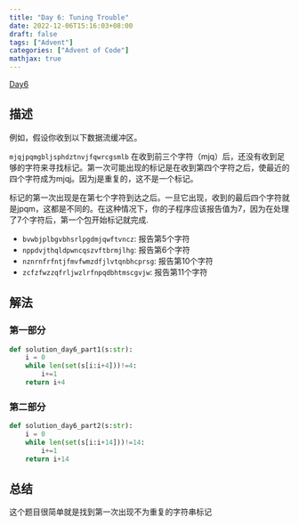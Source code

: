 ```yaml
---
title: "Day 6: Tuning Trouble"
date: 2022-12-06T15:16:03+08:00
draft: false
tags: ["Advent"]
categories: ["Advent of Code"]
mathjax: true
---
```


[Day6](https://adventofcode.com/2022/day/6)

## 描述

例如，假设你收到以下数据流缓冲区。

`mjqjpqmgbljsphdztnvjfqwrcgsmlb`
在收到前三个字符（mjq）后，还没有收到足够的字符来寻找标记。第一次可能出现的标记是在收到第四个字符之后，使最近的四个字符成为mjqj。因为j是重复的，这不是一个标记。

标记的第一次出现是在第七个字符到达之后。一旦它出现，收到的最后四个字符就是jpqm，这都是不同的。在这种情况下，你的子程序应该报告值为7，因为在处理了7个字符后，第一个包开始标记就完成.

- `bvwbjplbgvbhsrlpgdmjqwftvncz`: 报告第5个字符
- `nppdvjthqldpwncqszvftbrmjlhg`: 报告第6个字符
- `nznrnfrfntjfmvfwmzdfjlvtqnbhcprsg`: 报告第10个字符
- `zcfzfwzzqfrljwzlrfnpqdbhtmscgvjw`: 报告第11个字符

## 解法

### 第一部分

```python
def solution_day6_part1(s:str):
    i = 0
    while len(set(s[i:i+4]))!=4:
        i+=1
    return i+4
```

### 第二部分

```python
def solution_day6_part2(s:str):
    i = 0
    while len(set(s[i:i+14]))!=14:
        i+=1
    return i+14
```

## 总结

这个题目很简单就是找到第一次出现不为重复的字符串标记